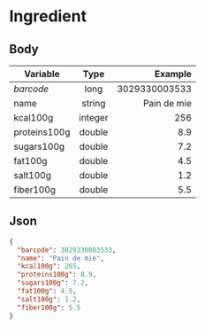 # Ingredient

## Body
| Variable      | Type           | Example       |
| ------------- |:--------------:| -------------:|
| _barcode_     | long           | 3029330003533 |
| name          | string         | Pain de mie   |
| kcal100g      | integer        | 256           |
| proteins100g  | double         | 8.9           |
| sugars100g    | double         | 7.2           |
| fat100g       | double         | 4.5           |
| salt100g      | double         | 1.2           |
| fiber100g     | double         | 5.5           |

## Json
```json
{
  "barcode": 3029330003533,
  "name": "Pain de mie",
  "kcal100g": 265,
  "proteins100g": 8.9,
  "sugars100g": 7.2,
  "fat100g": 4.5,
  "salt100g": 1.2,
  "fiber100g": 5.5
}
```
